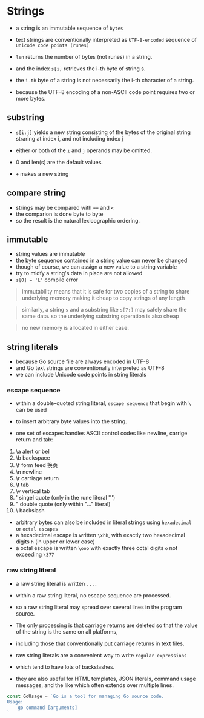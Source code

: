# Strings

- a string is an immutable sequence of `bytes`
- text strings are conventionally interpreted as `UTF-8-encoded` sequence of `Unicode code points (runes)`
- `len` returns the number of bytes (not runes) in a string.
- and the index `s[i]` retrieves the i-th byte of string s.

- the `i-th` byte of a string is not necessarily the i-th character of a string.
- because the UTF-8 encoding of a non-ASCII code point requires two or more bytes.

## substring

- `s[i:j]` yields a new string consisting of the bytes of the original string straring at index i, and not including index j
- either or both of the `i` and `j` operands may be omitted.
- 0 and len(s) are the default values.

- `+` makes a new string

## compare string

- strings may be compared with `==` and `<`
- the comparion is done byte to byte
- so the result is the natural lexicographic ordering.

## immutable

- string values are immutable
- the byte sequence contained in a string value can never be changed
- though of course, we can assign a new value to a string variable
- try to midfy a string's data in place are not allowed
- `s[0] = 'L'` compile error

> immutability means that it is safe for two copies of a string to share underlying memory
> making it cheap to copy strings of any length

> similarly, a string `s` and a substring like `s[7:]`
> may safely share the same data.
> so the underlying substring operation is also cheap

> no new memory is allocated in either case.

## string literals

- because Go source file are always encoded in UTF-8
- and Go text strings are conventionally interpreted as UTF-8
- we can include Unicode code points in string literals

### escape sequence

- within a double-quoted string literal, `escape sequence` that begin with `\` can be used 
- to insert arbitrary byte values into the string.

- one set of escapes handles ASCII control codes like newline, carrige return and tab:
1. \a alert or bell
2. \b backspace
3. \f form feed 换页
4. \n newline
5. \r carriage return 
6. \t tab
7. \v vertical tab
8. \' singel quote (only in the rune literal '\'')
9. \" double quote (only within "..." literal)
10. \\ backslash

- arbitrary bytes can also be included in literal strings using `hexadecimal` or `octal escapes`
- a hexadecimal escape is written `\xhh`, with exactly two hexadecimal digits `h` (in upper or lower case)
- a octal escape is written `\ooo` with exactly three octal digits `o` not exceeding `\377`

### raw string literal

- a raw string literal is written `....` 
- within a raw string literal, no escape sequence are processed.
- so a raw string literal may spread over several lines in the program source.
- The only processing is that carriage returns are deleted so that the value of the string is the same on all platforms,
- including those that conventionally put carriage returns in text files.

- raw string literals are a convenient way to write `regular expressions`
- which tend to have lots of backslashes.

- they are also useful for HTML templates, JSON literals, command usage messages, and the like which often extends over multiple lines.

```go
const GoUsage = `Go is a tool for managing Go source code.
Usage:
    go command [arguments]
`
```
